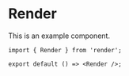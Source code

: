 # Render

This is an example component.

```tsx
import { Render } from 'render';

export default () => <Render />;
```
